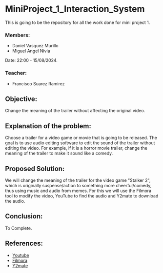 # MiniProject_1_Interaction_System
This is going to be the repository for all the work done for mini project 1.

### Members:
* Daniel Vasquez Murillo
* Miguel Angel Nivia

Date: 22:00 - 15/08/2024.

### Teacher:
* Francisco Suarez Ramirez

## Objective:
Change the meaning of the trailer without affecting the original video.

## Explanation of the problem:
Choose a trailer for a video game or movie that is going to be released. The goal is to use audio editing software to edit the sound of the trailer without editing the video. For example, if it is a horror movie trailer, change the meaning of the trailer to make it sound like a comedy.

## Proposed Solution:
We will change the meaning of the trailer for the video game "Stalker 2", which is originally suspense/action to something more cheerful/comedy, thus using music and audio from memes. For this we will use the Filmora tool to modify the video, YouTube to find the audio and Y2mate to download the audio.

## Conclusion:
To Complete.

## References:
* [Youtube](https://www.youtube.com)
* [Filmora](https://filmora.wondershare.net/es/editor-de-video/ad-filmora.html?gad_source=1&gclid=CjwKCAjwqre1BhAqEiwA7g9QhkdhDRueeiRZ26uyN0E0Kntf0vHxT0JKJgWNVdk4FUDkg2ahOFvksxoCIoQQAvD_BwE)
* [Y2mate](https://www.y2mate.com/es906)

